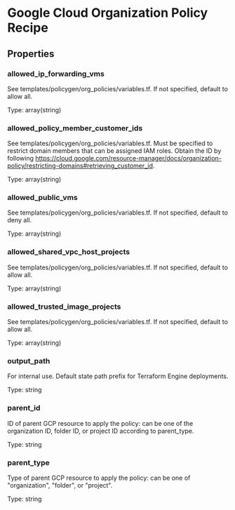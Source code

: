 # Google Cloud Organization Policy Recipe

<!-- These files are auto generated -->

## Properties

### allowed_ip_forwarding_vms

See templates/policygen/org_policies/variables.tf.
If not specified, default to allow all.

Type: array(string)

### allowed_policy_member_customer_ids

See templates/policygen/org_policies/variables.tf. Must be specified to restrict
domain members that can be assigned IAM roles. Obtain the ID by following
<https://cloud.google.com/resource-manager/docs/organization-policy/restricting-domains#retrieving_customer_id>.

Type: array(string)

### allowed_public_vms

See templates/policygen/org_policies/variables.tf.
If not specified, default to deny all.

Type: array(string)

### allowed_shared_vpc_host_projects

See templates/policygen/org_policies/variables.tf.
If not specified, default to allow all.

Type: array(string)

### allowed_trusted_image_projects

See templates/policygen/org_policies/variables.tf.
If not specified, default to allow all.

Type: array(string)

### output_path

For internal use. Default state path prefix for Terraform Engine deployments.

Type: string

### parent_id

ID of parent GCP resource to apply the policy: can be one of the organization ID,
folder ID, or project ID according to parent_type.

Type: string

### parent_type

Type of parent GCP resource to apply the policy: can be one of "organization",
"folder", or "project".

Type: string
